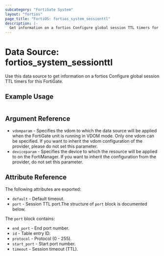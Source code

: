 ```yaml
---
subcategory: "FortiGate System"
layout: "fortios"
page_title: "FortiOS: fortios_system_sessionttl"
description: |-
  Get information on a fortios Configure global session TTL timers for this FortiGate.
---
```


# Data Source: fortios_system_sessionttl
Use this data source to get information on a fortios Configure global session TTL timers for this FortiGate.


## Example Usage

```hcl

```

## Argument Reference

* `vdomparam` - Specifies the vdom to which the data source will be applied when the FortiGate unit is running in VDOM mode. Only one vdom can be specified. If you want to inherit the vdom configuration of the provider, please do not set this parameter.
* `deviceparam` - Specifies the device to which the resource will be applied to on the FortiManager. If you want to inherit the configuration from the provider, do not set this parameter.

## Attribute Reference

The following attributes are exported:

* `default` - Default timeout.
* `port` - Session TTL port.The structure of `port` block is documented below.

The `port` block contains:

* `end_port` - End port number.
* `id` - Table entry ID.
* `protocol` - Protocol (0 - 255).
* `start_port` - Start port number.
* `timeout` - Session timeout (TTL).
